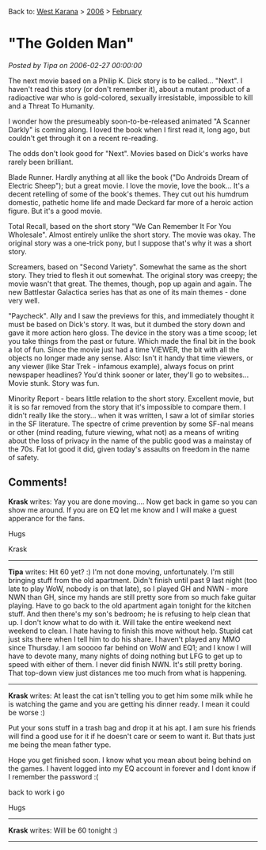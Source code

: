 Back to: [West Karana](/posts/westkarana.md) > [2006](/posts/2006/westkarana.md) > [February](./westkarana.md)
# &quot;The Golden Man&quot;

*Posted by Tipa on 2006-02-27 00:00:00*

The next movie based on a Philip K. Dick story is to be called... "Next". I haven't read this story (or don't remember it), about a mutant product of a radioactive war who is gold-colored, sexually irresistable, impossible to kill and a Threat To Humanity.

I wonder how the presumeably soon-to-be-released animated "A Scanner Darkly" is coming along. I loved the book when I first read it, long ago, but couldn't get through it on a recent re-reading.

The odds don't look good for "Next". Movies based on Dick's works have rarely been brilliant.

Blade Runner. Hardly anything at all like the book ("Do Androids Dream of Electric Sheep"); but a great movie. I love the movie, love the book... It's a decent retelling of some of the book's themes. They cut out his humdrum domestic, pathetic home life and made Deckard far more of a heroic action figure. But it's a good movie.

Total Recall, based on the short story "We Can Remember It For You Wholesale". Almost entirely unlike the short story. The movie was okay. The original story was a one-trick pony, but I suppose that's why it was a short story.

Screamers, based on "Second Variety". Somewhat the same as the short story. They tried to flesh it out somewhat. The original story was creepy; the movie wasn't that great. The themes, though, pop up again and again. The new Battlestar Galactica series has that as one of its main themes - done very well.

"Paycheck". Ally and I saw the previews for this, and immediately thought it must be based on Dick's story. It was, but it dumbed the story down and gave it more action hero gloss. The device in the story was a time scoop; let you take things from the past or future. Which made the final bit in the book a lot of fun. Since the movie just had a time VIEWER, the bit with all the objects no longer made any sense. Also: Isn't it handy that time viewers, or any viewer (like Star Trek - infamous example), always focus on print newspaper headlines? You'd think sooner or later, they'll go to websites... Movie stunk. Story was fun.

Minority Report - bears little relation to the short story. Excellent movie, but it is so far removed from the story that it's impossible to compare them. I didn't really like the story... when it was written, I saw a lot of similar stories in the SF literature. The spectre of crime prevention by some SF-nal means or other (mind reading, future viewing, what not) as a means of writing about the loss of privacy in the name of the public good was a mainstay of the 70s. Fat lot good it did, given today's assaults on freedom in the name of safety.
## Comments!

**Krask** writes: Yay you are done moving.... Now get back in game so you can show me around. If you are on EQ let me know and I will make a guest apperance for the fans. 

Hugs

Krask

---

**Tipa** writes: Hit 60 yet? :) I'm not done moving, unfortunately. I'm still bringing stuff from the old apartment. Didn't finish until past 9 last night (too late to play WoW, nobody is on that late), so I played GH and NWN - more NWN than GH, since my hands are still pretty sore from so much fake guitar playing. Have to go back to the old apartment again tonight for the kitchen stuff. And then there's my son's bedroom; he is refusing to help clean that up. I don't know what to do with it. Will take the entire weekend next weekend to clean. I hate having to finish this move without help. Stupid cat just sits there when I tell him to do his share. I haven't played any MMO since Thursday. I am sooooo far behind on WoW and EQ1; and I know I will have to devote many, many nights of doing nothing but LFG to get up to speed with either of them. I never did finish NWN. It's still pretty boring. That top-down view just distances me too much from what is happening.


---

**Krask** writes: At least the cat isn't telling you to get him some milk while he is watching the game and you are getting his dinner ready. I mean it could be worse :)

Put your sons stuff in a trash bag and drop it at his apt. I am sure his friends will find a good use for it if he doesn't care or seem to want it. But thats just me being the mean father type.

Hope you get finished soon. I know what you mean about being behind on the games. I havent logged into my EQ account in forever and I dont know if I remember the password :(

back to work i go 

Hugs

---

**Krask** writes: Will be 60 tonight :)

---

